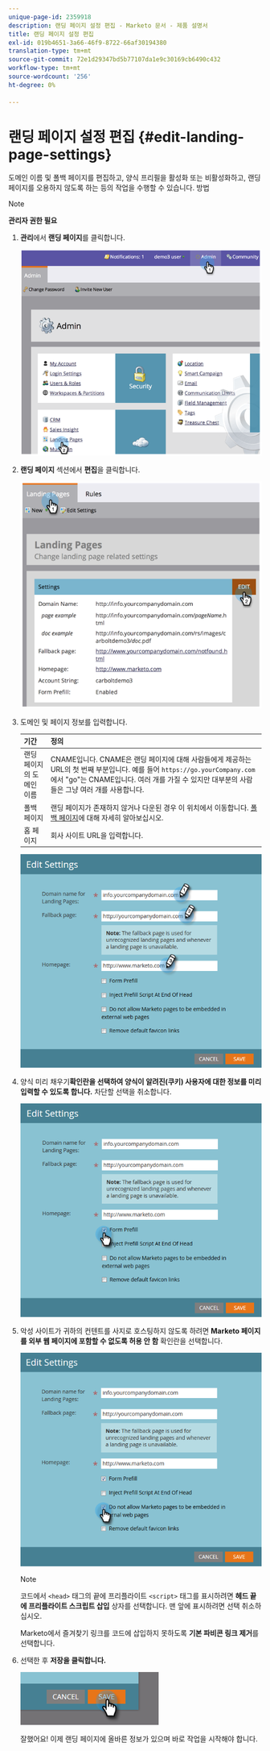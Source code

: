 ```yaml
---
unique-page-id: 2359918
description: 랜딩 페이지 설정 편집 - Marketo 문서 - 제품 설명서
title: 랜딩 페이지 설정 편집
exl-id: 019b4651-3a66-46f9-8722-66af30194380
translation-type: tm+mt
source-git-commit: 72e1d29347bd5b77107da1e9c30169cb6490c432
workflow-type: tm+mt
source-wordcount: '256'
ht-degree: 0%

---
```


# 랜딩 페이지 설정 편집 {#edit-landing-page-settings}

도메인 이름 및 폴백 페이지를 편집하고, 양식 프리필을 활성화 또는 비활성화하고, 랜딩 페이지를 오용하지 않도록 하는 등의 작업을 수행할 수 있습니다. 방법

>[!NOTE]
>
>**관리자 권한 필요**

1. **관리**&#x200B;에서 **랜딩 페이지**&#x200B;를 클릭합니다.

   ![](assets/image2014-9-10-9-3a47-3a40.png)

1. **랜딩 페이지** 섹션에서 **편집**&#x200B;을 클릭합니다.

   ![](assets/image2014-9-10-9-3a47-3a12.png)

1. 도메인 및 페이지 정보를 입력합니다.

   | 기간 | 정의 |
   |---|---|
   | 랜딩 페이지의 도메인 이름 | CNAME입니다. CNAME은 랜딩 페이지에 대해 사람들에게 제공하는 URL의 첫 번째 부분입니다. 예를 들어 `https://go.yourCompany.com`에서 &quot;go&quot;는 CNAME입니다. 여러 개를 가질 수 있지만 대부분의 사람들은 그냥 여러 개를 사용합니다. |
   | 폴백 페이지 | 랜딩 페이지가 존재하지 않거나 다운된 경우 이 위치에서 이동합니다. [폴백 페이지](/help/marketo/product-docs/administration/settings/set-a-fallback-page.md)에 대해 자세히 알아보십시오. |
   | 홈 페이지 | 회사 사이트 URL을 입력합니다. |

   ![](assets/three.png)

1. 양식 미리 채우기&#x200B;**확인란을 선택하여 양식이 알려진(쿠키) 사용자에 대한 정보를 미리 입력할 수 있도록 합니다.** 차단할 선택을 취소합니다.

   ![](assets/four.png)

1. 악성 사이트가 귀하의 컨텐트를 사지로 호스팅하지 않도록 하려면 **Marketo 페이지를 외부 웹 페이지에 포함할 수 없도록 허용 안 함** 확인란을 선택합니다.

   ![](assets/five.png)

   >[!NOTE]
   >
   >코드에서 `<head>` 태그의 끝에 프리플라이트 `<script>` 태그를 표시하려면 **헤드 끝에 프리플라이트 스크립트 삽입** 상자를 선택합니다. 맨 앞에 표시하려면 선택 취소하십시오.
   >
   >Marketo에서 즐겨찾기 링크를 코드에 삽입하지 못하도록 **기본 파비콘 링크 제거**&#x200B;를 선택합니다.

1. 선택한 후 **저장을 클릭합니다.**

   ![](assets/six.png)

   잘했어요! 이제 랜딩 페이지에 올바른 정보가 있으며 바로 작업을 시작해야 합니다.
